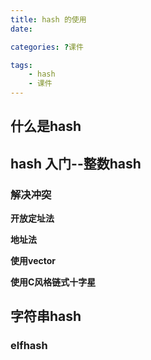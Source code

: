 ```yaml
---
title: hash 的使用
date: 

categories: ?课件

tags:
    - hash
    - 课件
---
```


## 什么是hash



## hash 入门--整数hash

### 解决冲突

**开放定址法**


**地址法**

**使用vector**

**使用C风格链式十字星**


## 字符串hash

### elfhash


###



